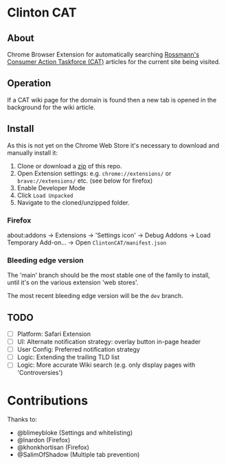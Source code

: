 # Clinton CAT

## About

Chrome Browser Extension for automatically searching [Rossmann's Consumer Action Taskforce (CAT)](https://wiki.rossmanngroup.com/wiki/Mission_statement) articles for the current site being visited. 

## Operation

If a CAT wiki page for the domain is found then a new tab is opened in the background for the wiki article.

## Install

As this is not yet on the Chrome Web Store it's necessary to download and manually install it: 

1. Clone or download a [zip](https://github.com/WayneKeenan/ClintonCAT/archive/refs/heads/main.zip) of this repo. 
2. Open Extension settings: e.g. `chrome://extensions/`  or `brave://extensions/` etc.  (see below for firefox)
3. Enable Developer Mode
4. Click `Load Unpacked`
5. Navigate to the cloned/unzipped folder.

### Firefox

 
about:addons -> Extensions -> 'Settings icon' -> Debug Addons -> Load Temporary Add-on... -> Open `ClintonCAT/manifest.json`



### Bleeding edge version

The 'main' branch should be the most stable one of the family to install, until it's on the various extension 'web stores'.

The most recent bleeding edge version will be the `dev` branch.


## TODO

- [ ] Platform: Safari Extension
- [ ] UI: Alternate notification strategy: overlay button in-page header
- [ ] User Config: Preferred notification strategy
- [ ] Logic: Extending the trailing TLD list
- [ ] Logic: More accurate Wiki search (e.g. only display pages with 'Controversies')

# Contributions

Thanks to:

- @blimeybloke  (Settings and whitelisting)
- @lnardon (Firefox)
- @khonkhortisan (Firefox)
- @SalimOfShadow (Multiple tab prevention)
